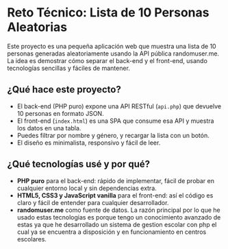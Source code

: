 # Reto Técnico: Lista de 10 Personas Aleatorias

Este proyecto es una pequeña aplicación web que muestra una lista de 10 personas generadas aleatoriamente usando la API pública randomuser.me. La idea es demostrar cómo separar el back-end y el front-end, usando tecnologías sencillas y fáciles de mantener.


## ¿Qué hace este proyecto?

- El back-end (PHP puro) expone una API RESTful (`api.php`) que devuelve 10 personas en formato JSON.
- El front-end (`index.html`) es una SPA que consume esa API y muestra los datos en una tabla.
- Puedes filtrar por nombre y género, y recargar la lista con un botón.
- El diseño es minimalista, responsivo y fácil de leer.



## ¿Qué tecnologías usé y por qué?

- **PHP puro** para el back-end: rápido de implementar, fácil de probar en cualquier entorno local y sin dependencias extra.
- **HTML5, CSS3 y JavaScript vanilla** para el front-end: así el código es claro y fácil de entender para cualquier desarrollador.
- **randomuser.me** como fuente de datos.
La razón principal por lo que he usado estas tecnologias es porque tengo un conocimiento avanzado de estas ya que he desarrollado un sistema de gestion escolar con php el cual ya se encuentra a disposición y en funcionamiento en centros escolares.
